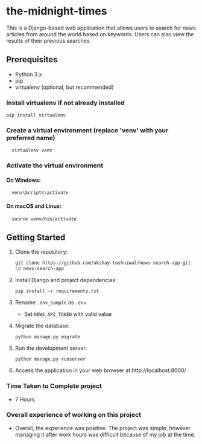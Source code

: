# the-midnight-times

This is a Django-based web application that allows users to search for news articles from around the world based on keywords. Users can also view the results of their previous searches.

## Prerequisites

- Python 3.x
- pip
- virtualenv (optional, but recommended)

### Install virtualenv if not already installed
  ```
  pip install virtualenv
```
### Create a virtual environment (replace 'venv' with your preferred name)
```
  virtualenv venv
```
### Activate the virtual environment

  #### On Windows:
```
  venv\Scripts\activate
```
  #### On macOS and Linux:
```
  source venv/bin/activate
```
## Getting Started

1. Clone the repository:

   ```bash
   git clone https://github.com/akshay-toshniwal/news-search-app.git
   cd news-search-app
   ```

2. Install Django and project dependencies:

   ```
   pip install -r requirements.txt
   ```
3. Rename `.env_sample` as `.env`

    - Set `NEWS_API_TOKEN` with valid value
  
4. Migrate the database:

   ```
   python manage.py migrate
   ```

5. Run the development server:

   ```
   python manage.py runserver
   ```

6. Access the application in your web browser at http://localhost:8000/

### Time Taken to Complete project
  - 7 Hours

### Overall experience of working on this project
  - Overall, the experience was positive. The project was simple, however managing it after work hours was difficult because of my job at the time.
